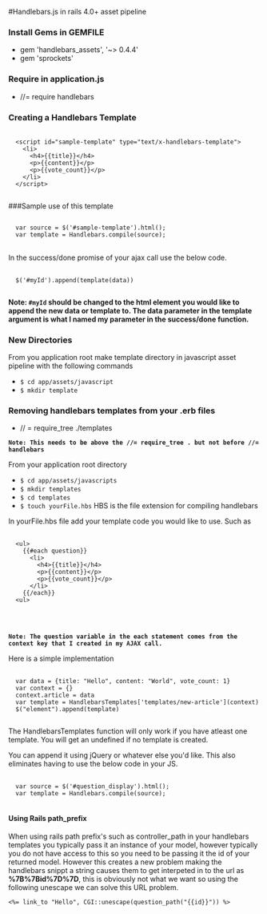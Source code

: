 
#Handlebars.js in rails 4.0+ asset pipeline

### Install Gems in GEMFILE
* gem 'handlebars_assets', '~> 0.4.4'
* gem 'sprockets'

### Require in application.js
* //= require handlebars

### Creating a Handlebars Template
<pre>
  <code>
  &lt;script id="sample-template" type="text/x-handlebars-template"&gt;
    &lt;li&gt;
      &lt;h4&gt;{{title}}&lt;/h4&gt;
      &lt;p&gt;{{content}}&lt;/p&gt;
      &lt;p&gt;{{vote_count}}&lt;/p&gt;
    &lt;/li&gt;
  &lt;/script&gt;
  </code>
</pre>

###Sample use of this template
<pre>
<code>
  var source = $('#sample-template').html();
  var template = Handlebars.compile(source);
</code>
</pre>

In the success/done promise of your ajax call use the below code.

<pre>
  <code>
  $('#myId').append(template(data))
  </code>
</pre>

**Note: `#myId` should be changed to the html element you would like to append the new data or template to. The data parameter in the template argument is what I named my parameter in the success/done function.**

### New Directories
From you application root make template directory in javascript asset pipeline with the following commands
* ```$ cd app/assets/javascript```
* ```$ mkdir template```


### Removing handlebars templates from your .erb files
* // = require_tree ./templates

**`Note: This needs to be above the //= require_tree . but not before //= handlebars`**

From your application root directory
* ```$ cd app/assets/javascripts```
* ```$ mkdir templates```
* ```$ cd templates```
* ```$ touch yourFile.hbs``` HBS is the file extension for compiling handlebars

In yourFile.hbs file add your template code you would like to use. Such as
<pre>
  <code>
  &lt;ul&gt;
    {{#each question}}
      &lt;li&gt;
        &lt;h4&gt;{{title}}&lt;/h4&gt;
        &lt;p&gt;{{content}}&lt;/p&gt;
        &lt;p&gt;{{vote_count}}&lt;/p&gt;
      &lt;/li&gt;
    {{/each}}
  &lt;ul&gt;
  </code>
</pre>

<br>

**`Note: The question variable in the each statement comes from the context key that I created in my AJAX call.`**

Here is a simple implementation

<pre>
  <code>
  var data = {title: "Hello", content: "World", vote_count: 1}
  var context = {}
  context.article = data
  var template = HandlebarsTemplates['templates/new-article'](context)
  $("element").append(template)
  </code>
</pre>

The HandlebarsTemplates function will only work if you have atleast one template. You will get an undefined if no template is created.

You can append it using jQuery or whatever else you'd like. This also eliminates having to use the below code in your JS.
<pre>
  <code>
  var source = $('#question_display').html();
  var template = Handlebars.compile(source);
  </code>
</pre>


#### Using Rails path_prefix

When using rails path prefix's such as controller_path in your handlebars templates you typically pass it an instance of your model, however typically you do not have access to this so you need to be passing it the id of your returned model. However this creates a new problem making the handlebars snippt a string causes them to get interpeted in to the url as **%7B%7Bid%7D%7D**, this is obviously not what we want so using the following unescape we can solve this URL problem.

<pre><code><%= link_to "Hello", CGI::unescape(question_path("{{id}}")) %></code></pre> 

